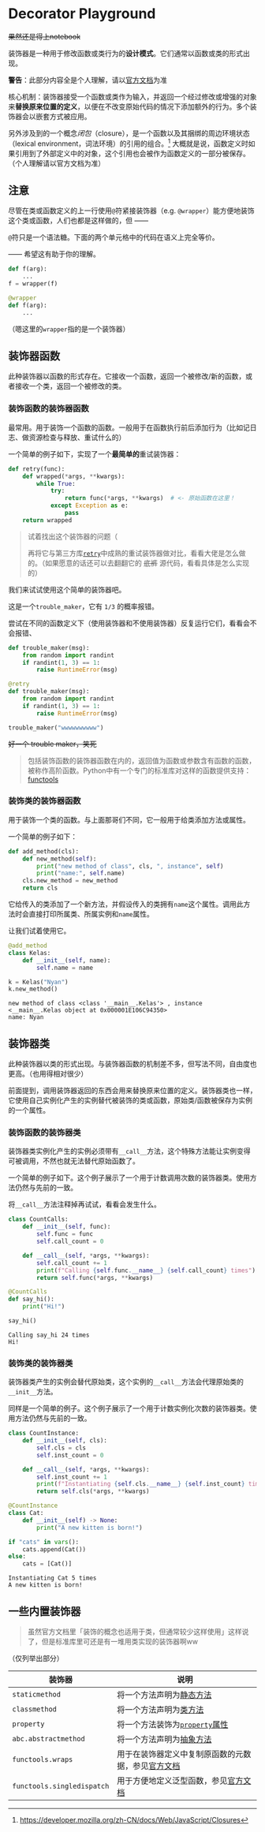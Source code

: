 # Decorator Playground

~~果然还是得上notebook~~

装饰器是一种用于修改函数或类行为的**设计模式**。它们通常以函数或类的形式出现。

**警告**：此部分内容全是个人理解，请以[官方文档](https://docs.python.org/zh-cn/3/glossary.html#term-decorator)为准

核心机制：装饰器接受一个函数或类作为输入，并返回一个经过修改或增强的对象来**替换原来位置的定义**，以便在不改变原始代码的情况下添加额外的行为。多个装饰器会以嵌套方式被应用。

另外涉及到的一个概念*闭包*（closure），是一个函数以及其捆绑的周边环境状态（lexical environment，词法环境）的引用的组合。[^1] 大概就是说，函数定义时如果引用到了外部定义中的对象，这个引用也会被作为函数定义的一部分被保存。（个人理解请以官方文档为准）

[^1]: https://developer.mozilla.org/zh-CN/docs/Web/JavaScript/Closures

## 注意

尽管在类或函数定义的上一行使用`@`符紧接装饰器（e.g. `@wrapper`）能方便地装饰这个类或函数，人们也都是这样做的，但 ——

`@`符只是一个语法糖。下面的两个单元格中的代码在语义上完全等价。

—— 希望这有助于你的理解。


```python
def f(arg):
    ...
f = wrapper(f)
```


```python
@wrapper
def f(arg):
    ...
```

（嗯这里的`wrapper`指的是一个装饰器）

## 装饰器函数

此种装饰器以函数的形式存在。它接收一个函数，返回一个被修改/新的函数，或者接收一个类，返回一个被修改的类。

### 装饰函数的装饰器函数

最常用。用于装饰一个函数的函数。一般用于在函数执行前后添加行为（比如记日志、做资源检查与释放、重试什么的）

一个简单的例子如下，实现了一个**最简单的**重试装饰器：


```python
def retry(func):
    def wrapped(*args, **kwargs):
        while True:
            try:
                return func(*args, **kwargs)  # <- 原始函数在这里！
            except Exception as e:
                pass
    return wrapped
```

> 试着找出这个装饰器的问题（
> 
> 再将它与第三方库[`retry`](https://pypi.org/project/retry/)中成熟的重试装饰器做对比，看看大佬是怎么做的。（如果愿意的话还可以去翻翻它的 ~~底裤~~ 源代码，看看具体是怎么实现的）

我们来试试使用这个简单的装饰器吧。

这是一个`trouble_maker`，它有 `1/3` 的概率报错。

尝试在不同的函数定义下（使用装饰器和不使用装饰器）反复运行它们，看看会不会报错、


```python
def trouble_maker(msg):
    from random import randint
    if randint(1, 3) == 1:
        raise RuntimeError(msg)
```


```python
@retry
def trouble_maker(msg):
    from random import randint
    if randint(1, 3) == 1:
        raise RuntimeError(msg)
```


```python
trouble_maker("wwwwwwwwww")
```

~~好一个 trouble maker，笑死~~

> 包括装饰函数的装饰器函数在内的，返回值为函数或参数含有函数的函数，被称作高阶函数。Python中有一个专门的标准库对这样的函数提供支持：[functools](https://docs.python.org/zh-cn/3/library/functools.html)

### 装饰类的装饰器函数

用于装饰一个类的函数。与上面那哥们不同，它一般用于给类添加方法或属性。

一个简单的例子如下：


```python
def add_method(cls):
    def new_method(self):
        print("new method of class", cls, ", instance", self)
        print("name:", self.name)
    cls.new_method = new_method
    return cls
```

它给传入的类添加了一个新方法，并假设传入的类拥有`name`这个属性。调用此方法时会直接打印所属类、所属实例和`name`属性。

让我们试着使用它。


```python
@add_method
class Kelas:
    def __init__(self, name):
        self.name = name
```


```python
k = Kelas("Nyan")
k.new_method()
```

    new method of class <class '__main__.Kelas'> , instance <__main__.Kelas object at 0x000001E106C94350>
    name: Nyan
    

## 装饰器类

此种装饰器以类的形式出现。与装饰器函数的机制差不多，但写法不同，自由度也更高。（也用得相对很少）

前面提到，调用装饰器返回的东西会用来替换原来位置的定义。装饰器类也一样，它使用自己实例化产生的实例替代被装饰的类或函数，原始类/函数被保存为实例的一个属性。

### 装饰函数的装饰器类

装饰器类实例化产生的实例必须带有`__call__`方法，这个特殊方法能让实例变得可被调用，不然也就无法替代原始函数了。

一个简单的例子如下。这个例子展示了一个用于计数调用次数的装饰器类。使用方法仍然与先前的一致。

将`__call__`方法注释掉再试试，看看会发生什么。


```python
class CountCalls:
    def __init__(self, func):
        self.func = func
        self.call_count = 0

    def __call__(self, *args, **kwargs):
        self.call_count += 1
        print(f"Calling {self.func.__name__} {self.call_count} times")
        return self.func(*args, **kwargs)
```


```python
@CountCalls
def say_hi():
    print("Hi!")
```


```python
say_hi()
```

    Calling say_hi 24 times
    Hi!
    

### 装饰类的装饰器类

装饰器类产生的实例会替代原始类，这个实例的`__call__`方法会代理原始类的`__init__`方法。

同样是一个简单的例子。这个例子展示了一个用于计数实例化次数的装饰器类。使用方法仍然与先前的一致。


```python
class CountInstance:
    def __init__(self, cls):
        self.cls = cls
        self.inst_count = 0

    def __call__(self, *args, **kwargs):
        self.inst_count += 1
        print(f"Instantiating {self.cls.__name__} {self.inst_count} times")
        return self.cls(*args, **kwargs)
```


```python
@CountInstance
class Cat:
    def __init__(self) -> None:
        print("A new kitten is born!")
```


```python
if "cats" in vars():
    cats.append(Cat())
else:
    cats = [Cat()]
```

    Instantiating Cat 5 times
    A new kitten is born!
    

## 一些内置装饰器

> 虽然官方文档里「装饰的概念也适用于类，但通常较少这样使用」这样说了，但是标准库里可还是有一堆用类实现的装饰器啊ww

（仅列举出部分）

| 装饰器                     | 说明                                                                                                                         |
| -------------------------- | ---------------------------------------------------------------------------------------------------------------------------- |
| `staticmethod`             | 将一个方法声明为[静态方法](https://docs.python.org/zh-cn/3/library/functions.html#staticmethod)                              |
| `classmethod`              | 将一个方法声明为[类方法](https://docs.python.org/zh-cn/3/library/functions.html#classmethod)                                 |
| `property`                 | 将一个方法装饰为[`property`属性](https://docs.python.org/zh-cn/3/library/functions.html#property)                            |
| `abc.abstractmethod`       | 将一个方法声明为[抽象方法](https://docs.python.org/zh-cn/3/library/abc.html#abc.abstractmethod)                              |
| `functools.wraps`          | 用于在装饰器定义中复制原函数的元数据，参见[官方文档](https://docs.python.org/zh-cn/3/library/functools.html#functools.wraps) |
| `functools.singledispatch` | 用于方便地定义泛型函数，参见[官方文档](https://docs.python.org/zh-cn/3/library/functools.html#functools.singledispatch)      |
